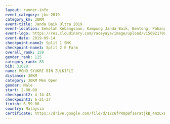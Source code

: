 ```yaml
---
layout: runner-info 
event_category: jbu-2019 
category_km: 30KM 
event-title: Janda Baik Ultra 2019 
event-location: Sekolah Kebangsaan, Kampung Janda Baik, Bentong, Pahang, Malaysia 
event-logo: https://res.cloudinary.com/raceyaya/image/upload/v1569217009/logo/janda-baik_vch1pc.jpg 
event-date: 2019-09-14 
checkpoint-name2: Split 1 SMK 
checkpoint-name3: Split 2 E Farm 
overall_rank: 159
gender_rank: 125
category_rank: 83
bib: 31028
name: MOHD SYUKRI BIN ZULKIFLI
distance: 30KM
category: 30KM Men Open
gender: Male
start: 2-00-00
checkpoint2: 4-14-43
checkpoint3: 6-21-37
finish: 6-59-00
country: Malaysia
certificate: https://drive.google.com/file/d/12c6fPR8pBf1eratjkB_4mzLxETQh_2PW/view?usp=sharing
---
```

